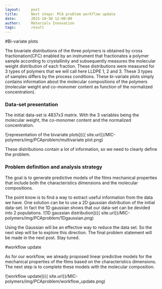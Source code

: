 ```yaml
---
layout:     post
title:      Next steps: PCA problem workflow update
date:       2015-10-30 12:00:00
author:     Materials Innovation
tags: 		result
---
```

<!-- Start Writing Below in Markdown -->

#Bi-variate plots 

The bivariate distributions of the three polymers is obtained by cross fractionation(CFC)
enabled by an instrument that fractionates a polymer sample according to crystallinity and subsequently
measures the molecular weight distribution of each fraction. 
These distributions were measured for 3 types of polymers that we will call here LLDPE 1, 2 and 3. These 3 types of samples differs by the process conditions. These bi-variate plots simply contains information about the molecular compositions of the polymers (molecular weight and co-monomer content as function of the normalized concentration). 

### Data-set presentation

The initial data-set is 4837x3 matrix. With the 3 variables being the molecular weight, the co-monomer content and the normalized concentration.

![representation of the bivariate plots]({{ site.url}}/MIC-polymers/img/PCAproblem/multivariate plot.png)

These distributions contain a lot of information, so we need to clearly define the problem.

### Problem definition and analysis strategy

The goal  is to generate predictive models of the films mechanical properties that include both the characteristics dimensions and the molecular compositions.

The point know is to find a way to extract useful information from the data we have.
One solution can be to use a 2D gaussian distribution of the initial data-set. In fact the 1D gaussian shows that our data-set can be devided into 2 populations. 
![1D gaussian distribution]({{ site.url}}/MIC-polymers/img/PCAproblem/1Dgaussian.png)

Using the Gaussian will be an effective way to reduce the data set. So the next step will be to explore this direction. The final problem statement will be made in the next post.
Stay tuned.


#workflow update

As for our workflow, we already proposed linear predictive models for the mechanical properties of the films based on the characteristics dimensions. The next step is to complete these models with the molecular composition.

![workflow update]({{ site.url}}/MIC-polymers/img/PCAproblem/workflow_update.png)
